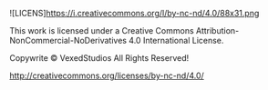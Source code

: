 ![LICENS]https://i.creativecommons.org/l/by-nc-nd/4.0/88x31.png

This work is licensed under a Creative Commons Attribution-NonCommercial-NoDerivatives 4.0 International License.

Copywrite © VexedStudios All Rights Reserved!

http://creativecommons.org/licenses/by-nc-nd/4.0/
